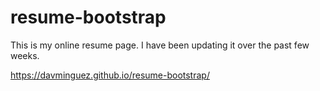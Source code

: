# resume-bootstrap

This is my online resume page. I have been updating it over the past few weeks.

https://davminguez.github.io/resume-bootstrap/
